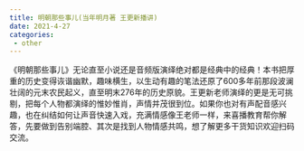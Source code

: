 ```yaml
---
title: 明朝那些事儿(当年明月著 王更新播讲)
date: 2021-4-27
categories:
 - other
---
```

《明朝那些事儿》无论直至小说还是音频版演绎绝对都是经典中的经典！本书把厚重的历史变得诙谐幽默，趣味横生，以生动有趣的笔法还原了600多年前那段波澜壮阔的元末农民起义，直至明末276年的历史原貌。王更新老师演绎的更是无可挑剔，把每个人物都演绎的惟妙惟肖，声情并茂很到位。如果你也对有声配音感兴趣，也在纠结如何让声音快速入戏，充满情感像王老师一样，来喜播教育帮你解答，先要做到告别端腔、其次是找到人物情感共鸣，想了解更多干货知识欢迎扫码交流。